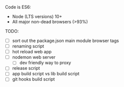 Code is ES6:

- Node (LTS versions) 10+
- All major non-dead browsers (>93%)

TODO:

- [ ] sort out the package.json main module browser tags
- [ ] renaming script
- [ ] hot reload web app
- [ ] nodemon web server
  - [ ] dev friendly way to proxy
- [ ] release script
- [ ] app build script vs lib build script
- [ ] git hooks build script
